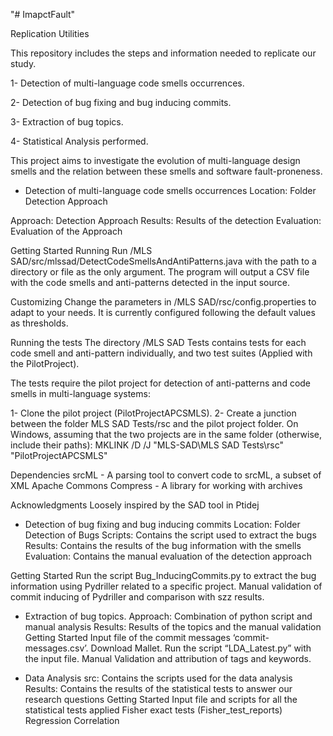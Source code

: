 "# ImapctFault" 

Replication Utilities 

This repository includes the steps and information needed to replicate our study.

1- Detection of multi-language code smells occurrences.

2- Detection of bug fixing and bug inducing commits.

3- Extraction of bug topics.

4- Statistical Analysis performed.

This project aims to investigate the evolution of multi-language design smells and the relation between these smells and software fault-proneness.

- Detection of multi-language code smells occurrences
Location: Folder Detection Approach

Approach: Detection Approach
Results: Results of the detection
Evaluation: Evaluation of the Approach

Getting Started
Running
Run /MLS SAD/src/mlssad/DetectCodeSmellsAndAntiPatterns.java with the path to a directory or file as the only argument. The program will output a CSV file with the code smells and anti-patterns detected in the input source.

Customizing
Change the parameters in /MLS SAD/rsc/config.properties to adapt to your needs. It is currently configured following the default values as thresholds.

Running the tests
The directory /MLS SAD Tests contains tests for each code smell and anti-pattern individually, and two test suites (Applied with the PilotProject). 

The tests require the pilot project for detection of anti-patterns and code smells in multi-language systems:

1- Clone the pilot project (PilotProjectAPCSMLS).
2- Create a junction between the folder MLS SAD Tests/rsc and the pilot project folder. On Windows, assuming that the two projects are in the same folder (otherwise, include their paths):
MKLINK /D /J "MLS-SAD\MLS SAD Tests\rsc" "PilotProjectAPCSMLS"

Dependencies
srcML - A parsing tool to convert code to srcML, a subset of XML
Apache Commons Compress - A library for working with archives

Acknowledgments
Loosely inspired by the SAD tool in Ptidej


- Detection of bug fixing and bug inducing commits
Location: Folder Detection of Bugs
Scripts: Contains the script used to extract the bugs
Results: Contains the results of the bug information with the smells
Evaluation: Contains the manual evaluation of the detection approach

Getting Started
Run the script 	Bug_InducingCommits.py to extract the bug information using Pydriller related to a specific project.
Manual validation of commit inducing of Pydriller and comparison with szz results.

- Extraction of bug topics.
Approach: Combination of python script and manual analysis
Results: Results of the topics and the manual validation
Getting Started
Input file of the commit messages ‘commit-messages.csv’.
Download Mallet.
Run the script “LDA_Latest.py” with the input file.
Manual Validation and attribution of tags and keywords.

- Data Analysis
src: Contains the scripts used for the data analysis 
Results: Contains the results of the statistical tests to answer our research questions
Getting Started
Input file and scripts for all the statistical tests applied
Fisher exact tests (Fisher_test_reports)
Regression
Correlation
